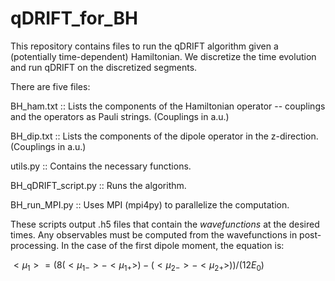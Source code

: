 # qDRIFT_for_BH

This repository contains files to run the qDRIFT algorithm given a (potentially time-dependent) Hamiltonian. We discretize the time evolution and run qDRIFT on the discretized segments.

There are five files:

BH_ham.txt :: Lists the components of the Hamiltonian operator -- couplings and the operators as Pauli strings. (Couplings in a.u.)

BH_dip.txt :: Lists the components of the dipole operator in the z-direction. (Couplings in a.u.)

utils.py :: Contains the necessary functions.

BH_qDRIFT_script.py :: Runs the algorithm.

BH_run_MPI.py :: Uses MPI (mpi4py) to parallelize the computation.

These scripts output .h5 files that contain the _wavefunctions_ at the desired times. Any observables must be computed from the wavefunctions in post-processing. In the case of the first dipole moment, the equation is:

$<\mu_1> = (8(<\mu_{1-}> - <\mu_{1+}>) - (<\mu_{2-}> - <\mu_{2+}>))/(12 E_0)$
